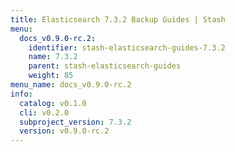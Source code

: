 ```yaml
---
title: Elasticsearch 7.3.2 Backup Guides | Stash
menu:
  docs_v0.9.0-rc.2:
    identifier: stash-elasticsearch-guides-7.3.2
    name: 7.3.2
    parent: stash-elasticsearch-guides
    weight: 85
menu_name: docs_v0.9.0-rc.2
info:
  catalog: v0.1.0
  cli: v0.2.0
  subproject_version: 7.3.2
  version: v0.9.0-rc.2
---
```


